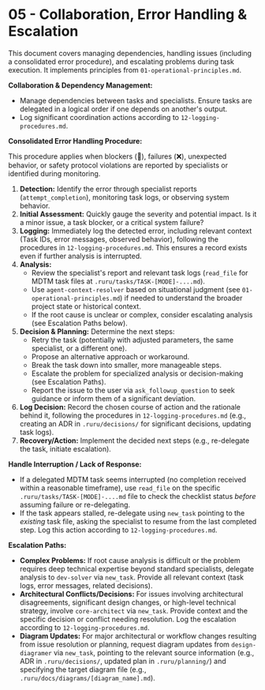 # 05 - Collaboration, Error Handling & Escalation

This document covers managing dependencies, handling issues (including a consolidated error procedure), and escalating problems during task execution. It implements principles from `01-operational-principles.md`.

**Collaboration & Dependency Management:**

*   Manage dependencies between tasks and specialists. Ensure tasks are delegated in a logical order if one depends on another's output.
*   Log significant coordination actions according to `12-logging-procedures.md`.

**Consolidated Error Handling Procedure:**

This procedure applies when blockers (🧱), failures (❌), unexpected behavior, or safety protocol violations are reported by specialists or identified during monitoring.

1.  **Detection:** Identify the error through specialist reports (`attempt_completion`), monitoring task logs, or observing system behavior.
2.  **Initial Assessment:** Quickly gauge the severity and potential impact. Is it a minor issue, a task blocker, or a critical system failure?
3.  **Logging:** Immediately log the detected error, including relevant context (Task IDs, error messages, observed behavior), following the procedures in `12-logging-procedures.md`. This ensures a record exists even if further analysis is interrupted.
4.  **Analysis:**
    *   Review the specialist's report and relevant task logs (`read_file` for MDTM task files at `.ruru/tasks/TASK-[MODE]-....md`).
    *   Use `agent-context-resolver` based on situational judgment (see `01-operational-principles.md`) if needed to understand the broader project state or historical context.
    *   If the root cause is unclear or complex, consider escalating analysis (see Escalation Paths below).
5.  **Decision & Planning:** Determine the next steps:
    *   Retry the task (potentially with adjusted parameters, the same specialist, or a different one).
    *   Propose an alternative approach or workaround.
    *   Break the task down into smaller, more manageable steps.
    *   Escalate the problem for specialized analysis or decision-making (see Escalation Paths).
    *   Report the issue to the user via `ask_followup_question` to seek guidance or inform them of a significant deviation.
6.  **Log Decision:** Record the chosen course of action and the rationale behind it, following the procedures in `12-logging-procedures.md` (e.g., creating an ADR in `.ruru/decisions/` for significant decisions, updating task logs).
7.  **Recovery/Action:** Implement the decided next steps (e.g., re-delegate the task, initiate escalation).

**Handle Interruption / Lack of Response:**

*   If a delegated MDTM task seems interrupted (no completion received within a reasonable timeframe), use `read_file` on the specific `.ruru/tasks/TASK-[MODE]-....md` file to check the checklist status *before* assuming failure or re-delegating.
*   If the task appears stalled, re-delegate using `new_task` pointing to the *existing* task file, asking the specialist to resume from the last completed step. Log this action according to `12-logging-procedures.md`.

**Escalation Paths:**

*   **Complex Problems:** If root cause analysis is difficult or the problem requires deep technical expertise beyond standard specialists, delegate analysis to `dev-solver` via `new_task`. Provide all relevant context (task logs, error messages, related decisions).
*   **Architectural Conflicts/Decisions:** For issues involving architectural disagreements, significant design changes, or high-level technical strategy, involve `core-architect` via `new_task`. Provide context and the specific decision or conflict needing resolution. Log the escalation according to `12-logging-procedures.md`.
*   **Diagram Updates:** For major architectural or workflow changes resulting from issue resolution or planning, request diagram updates from `design-diagramer` via `new_task`, pointing to the relevant source information (e.g., ADR in `.ruru/decisions/`, updated plan in `.ruru/planning/`) and specifying the target diagram file (e.g., `.ruru/docs/diagrams/[diagram_name].md`).